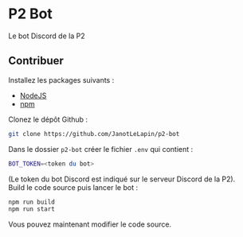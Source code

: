 # P2 Bot

Le bot Discord de la P2

## Contribuer

Installez les packages suivants :

- [NodeJS](https://nodejs.org/fr/)
- [npm](https://www.npmjs.com/)

Clonez le dépôt Github :

```sh
git clone https://github.com/JanotLeLapin/p2-bot
```

Dans le dossier `p2-bot` créer le fichier `.env` qui contient :

```sh
BOT_TOKEN=<token du bot>
```

(Le token du bot Discord est indiqué sur le serveur Discord de la P2).\
Build le code source puis lancer le bot :

```sh
npm run build
npm run start
```

Vous pouvez maintenant modifier le code source.

